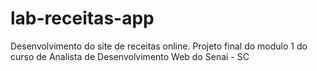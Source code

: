 # lab-receitas-app
 Desenvolvimento do site de receitas online. Projeto final do modulo 1 do curso de Analista de Desenvolvimento Web do Senai - SC
